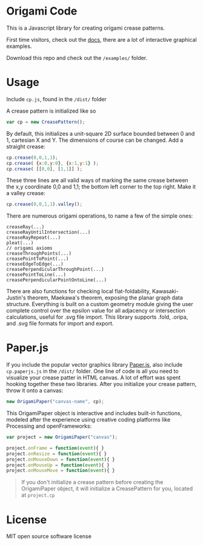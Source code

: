 # Origami Code

This is a Javascript library for creating origami crease patterns.

First time visitors, check out the [docs](http://origami.pw/docs/), there are a lot of interactive graphical examples.

Download this repo and check out the `/examples/` folder.

# Usage

Include `cp.js`, found in the `/dist/` folder

A crease pattern is initialized like so

```javascript
var cp = new CreasePattern();
```

By default, this initializes a unit-square 2D surface bounded between 0 and 1, cartesian X and Y. The dimensions of course can be changed. Add a straight crease:

```javascript
cp.crease(0,0,1,1);
cp.crease( {x:0,y:0}, {x:1,y:1} );
cp.crease( [[0,0], [1,1]] );
```

These three lines are all valid ways of marking the same crease between the x,y coordinate 0,0 and 1,1; the bottom left corner to the top right. Make it a valley crease:

```javascript
cp.crease(0,0,1,1).valley();
```

There are numerous origami operations, to name a few of the simple ones:

```
creaseRay(...)
creaseRayUntilIntersection(...)
creaseRayRepeat(...)
pleat(...)
// origami axioms
creaseThroughPoints(...)
creasePointToPoint(...)
creaseEdgeToEdge(...)
creasePerpendicularThroughPoint(...)
creasePointToLine(...)
creasePerpendicularPointOntoLine(...)
```

There are also functions for checking local flat-foldability, Kawasaki-Justin's theorem, Maekawa's theorem, exposing the planar graph data structure. Everything is built on a custom geometry module giving the user complete control over the epsilon value for all adjacency or intersection calculations, useful for .svg file import. This library supports .fold, .oripa, and .svg file formats for import and export.

# Paper.js

If you include the popular vector graphics library [Paper.js](http://paperjs.org/), also include `cp.paperjs.js` in the `/dist/` folder. One line of code is all you need to visualize your crease patter in HTML canvas. A lot of effort was spent hooking together these two libraries. After you initialize your crease pattern, throw it onto a canvas:

```Javascript
new OrigamiPaper("canvas-name", cp);
```

This OrigamiPaper object is interactive and includes built-in functions, modeled after the experience using creative coding platforms like Processing and openFrameworks:

```javascript
var project = new OrigamiPaper("canvas");

project.onFrame = function(event){ }
project.onResize = function(event){ }
project.onMouseDown = function(event){ }
project.onMouseUp = function(event){ }
project.onMouseMove = function(event){ }
```

> If you don't initialize a crease pattern before creating the OrigamiPaper object, it will initialize a CreasePattern for you, located at `project.cp`

# License

MIT open source software license